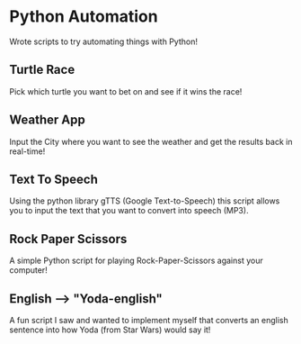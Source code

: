 # Python Automation
Wrote scripts to try automating things with Python!

## Turtle Race
Pick which turtle you want to bet on and see if it wins the race!

## Weather App
Input the City where you want to see the weather and get the results back in real-time!

## Text To Speech
Using the python library gTTS (Google Text-to-Speech) this script allows you to input the text that you want to convert into speech (MP3).

## Rock Paper Scissors
A simple Python script for playing Rock-Paper-Scissors against your computer!

## English --> "Yoda-english"
A fun script I saw and wanted to implement myself that converts an english sentence into how Yoda (from Star Wars) would say it!